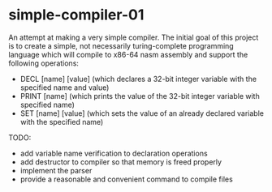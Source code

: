 # simple-compiler-01
An attempt at making a very simple compiler.
The initial goal of this project is to create a simple, not necessarily turing-complete programming language which will compile to x86-64 nasm assembly and support the following operations:
- DECL [name] [value] (which declares a 32-bit integer variable with the specified name and value)
- PRINT [name] (which prints the value of the 32-bit integer variable with specified name)
- SET [name] [value] (which sets the value of an already declared variable with the specified name)


TODO:
- add variable name verification to declaration operations
- add destructor to compiler so that memory is freed properly
- implement the parser 
- provide a reasonable and convenient command to compile files 
